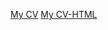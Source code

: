 [My CV](https://lokshynahanna.github.io/rsschool-cv/cv)
[My CV-HTML](https://lokshynahanna.github.io/rsschool-cv/)
